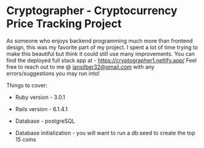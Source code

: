 # Cryptographer - Cryptocurrency Price Tracking Project

As someone who enjoys backend programming much more than frontend design, this was my favorite part of my project. I spent a lot of time trying to make this
beautiful but think it could still use many improvements. You can find the deployed full stack app at - https://cryptographer1.netlify.app/
Feel free to reach out to me @ iansilber32@gmail.com with any errors/suggestions you may run into!

Things to cover:

* Ruby version - 3.0.1

* Rails version - 6.1.4.1

* Database - postgreSQL

* Database initialization - you will want to run a db:seed to create the top 15 coins
